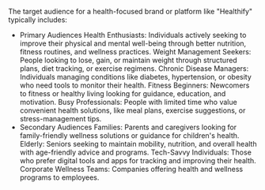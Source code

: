 
The target audience for a health-focused brand or platform like "Healthify" typically includes:

- Primary Audiences
Health Enthusiasts: Individuals actively seeking to improve their physical and mental well-being through better nutrition, fitness routines, and wellness practices.
Weight Management Seekers: People looking to lose, gain, or maintain weight through structured plans, diet tracking, or exercise regimens.
Chronic Disease Managers: Individuals managing conditions like diabetes, hypertension, or obesity who need tools to monitor their health.
Fitness Beginners: Newcomers to fitness or healthy living looking for guidance, education, and motivation.
Busy Professionals: People with limited time who value convenient health solutions, like meal plans, exercise suggestions, or stress-management tips.
- Secondary Audiences
Families: Parents and caregivers looking for family-friendly wellness solutions or guidance for children's health.
Elderly: Seniors seeking to maintain mobility, nutrition, and overall health with age-friendly advice and programs.
Tech-Savvy Individuals: Those who prefer digital tools and apps for tracking and improving their health.
Corporate Wellness Teams: Companies offering health and wellness programs to employees.